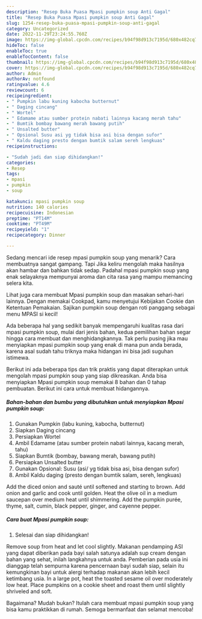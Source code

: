 ```yaml
---
description: "Resep Buka Puasa Mpasi pumpkin soup Anti Gagal"
title: "Resep Buka Puasa Mpasi pumpkin soup Anti Gagal"
slug: 1254-resep-buka-puasa-mpasi-pumpkin-soup-anti-gagal
category: Uncategorized
date: 2022-11-29T23:24:55.760Z
image: https://img-global.cpcdn.com/recipes/b94f98d913c7195d/680x482cq70/mpasi-pumpkin-soup-foto-resep-utama.jpg
hideToc: false
enableToc: true
enableTocContent: false
thumbnail: https://img-global.cpcdn.com/recipes/b94f98d913c7195d/680x482cq70/mpasi-pumpkin-soup-foto-resep-utama.jpg
cover: https://img-global.cpcdn.com/recipes/b94f98d913c7195d/680x482cq70/mpasi-pumpkin-soup-foto-resep-utama.jpg
author: Admin
authorAv: notfound
ratingvalue: 4.6
reviewcount: 6
recipeingredient:
- " Pumpkin labu kuning kabocha butternut"
- " Daging cincang"
- " Wortel"
- " Edamame atau sumber protein nabati lainnya kacang merah tahu"
- " Bumtik bombay bawang merah bawang putih"
- " Unsalted butter"
- " Opsional Susu asi yg tidak bisa asi bisa dengan sufor"
- " Kaldu daging presto dengan bumtik salam sereh lengkuas"
recipeinstructions:

- "Sudah jadi dan siap dihidangkan!"
categories:
- Resep
tags:
- mpasi
- pumpkin
- soup

katakunci: mpasi pumpkin soup 
nutrition: 140 calories
recipecuisine: Indonesian
preptime: "PT14M"
cooktime: "PT49M"
recipeyield: "1"
recipecategory: Dinner

---
```



Sedang mencari ide resep mpasi pumpkin soup yang menarik? Cara membuatnya sangat gampang. Tapi Jika keliru mengolah maka hasilnya akan hambar dan bahkan tidak sedap. Padahal mpasi pumpkin soup yang enak selayaknya mempunyai aroma dan cita rasa yang mampu memancing selera kita.


Lihat juga cara membuat Mpasi pumpkin soup dan masakan sehari-hari lainnya. Dengan memakai Cookpad, kamu menyetujui Kebijakan Cookie dan Ketentuan Pemakaian. Sajikan pumpkin soup dengan roti panggang sebagai menu MPASI si kecil!

Ada beberapa hal yang sedikit banyak mempengaruhi kualitas rasa dari mpasi pumpkin soup, mulai dari jenis bahan, kedua pemilihan bahan segar hingga cara membuat dan menghidangkannya. Tak perlu pusing jika mau menyiapkan mpasi pumpkin soup yang enak di mana pun anda berada, karena asal sudah tahu triknya maka hidangan ini bisa jadi suguhan istimewa.


Berikut ini ada beberapa tips dan trik praktis yang dapat diterapkan untuk mengolah mpasi pumpkin soup yang siap dikreasikan. Anda bisa menyiapkan Mpasi pumpkin soup memakai 8 bahan dan 0 tahap pembuatan. Berikut ini cara untuk membuat hidangannya.

<!--inarticleads1-->

##### Bahan-bahan dan bumbu yang dibutuhkan untuk menyiapkan Mpasi pumpkin soup:

1. Gunakan  Pumpkin (labu kuning, kabocha, butternut)
1. Siapkan  Daging cincang
1. Persiapkan  Wortel
1. Ambil  Edamame (atau sumber protein nabati lainnya, kacang merah, tahu)
1. Siapkan  Bumtik (bombay, bawang merah, bawang putih)
1. Persiapkan  Unsalted butter
1. Gunakan  Opsional: Susu (asi/ yg tidak bisa asi, bisa dengan sufor)
1. Ambil  Kaldu daging (presto dengan bumtik salam, sereh, lengkuas)


Add the diced onion and sauté until softened and starting to brown. Add onion and garlic and cook until golden. Heat the olive oil in a medium saucepan over medium heat until shimmering. Add the pumpkin purée, thyme, salt, cumin, black pepper, ginger, and cayenne pepper. 

<!--inarticleads2-->

##### Cara buat Mpasi pumpkin soup:


1. Selesai dan siap dihidangkan!

Remove soup from heat and let cool slightly. Makanan pendamping ASI yang dapat diberikan pada bayi salah satunya adalah sup cream dengan bahan yang sehat, inilah langkahnya untuk anda. Pemberian pada usia ini dianggap telah sempurna karena pencernaan bayi sudah siap, selain itu kemungkinan bayi untuk alergi terhadap makanan akan lebih kecil ketimbang usia. In a large pot, heat the toasted sesame oil over moderately low heat. Place pumpkins on a cookie sheet and roast them until slightly shriveled and soft. 

Bagaimana? Mudah bukan? Itulah cara membuat mpasi pumpkin soup yang bisa kamu praktikkan di rumah. Semoga bermanfaat dan selamat mencoba!

